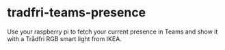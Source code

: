 # tradfri-teams-presence
Use your raspberry pi to fetch your current presence in Teams and show it with a Trådfri RGB smart light from IKEA.
